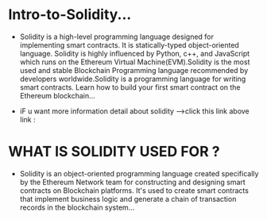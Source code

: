 # Intro-to-Solidity...
* Solidity is a high-level programming language designed for implementing smart contracts. It is statically-typed object-oriented language. Solidity is highly influenced by Python, c++, and JavaScript which runs on the Ethereum Virtual Machine(EVM).Solidity is the most used and stable Blockchain Programming language recommended by developers worldwide.Solidity is a programming language for writing smart contracts. Learn how to build your first smart contract on the Ethereum blockchain...

* iF u want more information detail about solidity  -->click this link above link :

# WHAT IS SOLIDITY USED FOR ?
* Solidity is an object-oriented programming language created specifically by the Ethereum Network team for constructing and designing smart contracts on Blockchain platforms. It's used to create smart contracts that implement business logic and generate a chain of transaction records in the blockchain system...

 
